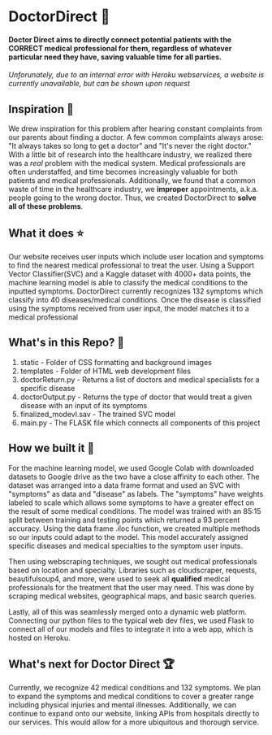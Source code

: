 # DoctorDirect 💖

#### Doctor Direct aims to directly connect potential patients with the CORRECT medical professional for them, regardless of whatever particular need they have, saving valuable time for all parties.

_Unforunately, due to an internal error with Heroku webservices, a website is currently unavailable, but can be shown upon request_

## Inspiration 🔮 
We drew inspiration for this problem after hearing constant complaints from our parents about finding a doctor. A few common complaints always arose: "It always takes so long to get a doctor" and "It's never the right doctor." With a little bit of research into the healthcare industry, we realized there was a _real_ problem with the medical system. Medical professionals are often understaffed, and time becomes increasingly valuable for both patients and medical professionals. Additionally, we found that a common waste of time in the healthcare industry, we **improper** appointments, a.k.a. people going to the wrong doctor. Thus, we created DoctorDirect to **solve all of these problems**.

## What it does ⭐
Our website receives user inputs which include user location and symptoms to find the nearest medical professional to treat the user. Using a Support Vector Classifier(SVC) and a Kaggle dataset with 4000+ data points, the machine learning model is able to classify the medical conditions to the inputted symptoms. DoctorDirect currently recognizes 132 symptoms which classify into 40 diseases/medical conditions. Once the disease is classified using the symptoms received from user input, the model matches it to a medical professional

## What's in this Repo? 📑

1. static - Folder of CSS formatting and background images
2. templates - Folder of HTML web development files
3. doctorReturn.py - Returns a list of doctors and medical specialists for a specific disease
4. doctorOutput.py - Returns the type of doctor that would treat a given disease with an input of its symptoms
5. finalized_modevl.sav - The trained SVC model
6. main.py - The FLASK file which connects all components of this project

## How we built it 🔨
For the machine learning model, we used Google Colab with downloaded datasets to Google drive as the two have a close affinity to each other. The dataset was arranged into a data frame format and used an SVC with "symptoms" as data and "disease" as labels. The "symptoms" have weights labeled to scale which allows some symptoms to have a greater effect on the result of some medical conditions. The model was trained with an 85:15 split between training and testing points which returned a 93 percent accuracy. Using the data frame .iloc function, we created multiple methods so our inputs could adapt to the model. This model accurately assigned specific diseases and medical specialties to the symptom user inputs. 

Then using webscraping techniques, we sought out medical professionals based on location and specialty. Libraries such as cloudscraper, requests, beautifulsoup4, and more, were used to seek all **qualified** medical professionals for the treatment that the user may need. This was done by scraping medical websites, geographical maps, and basic search queries.

Lastly, all of this was seamlessly merged onto a dynamic web platform. Connecting our python files to the typical web dev files, we used Flask to connect all of our models and files to integrate it into a web app, which is hosted on Heroku.

## What's next for Doctor Direct 🏆
Currently, we recognize 42 medical conditions and 132 symptoms. We plan to expand the symptoms and medical conditions to cover a greater range including physical injuries and mental illnesses. Additionally, we can continue to expand onto our website, linking APIs from hospitals directly to our services. This would allow for a more ubiquitous and thorough service. 
